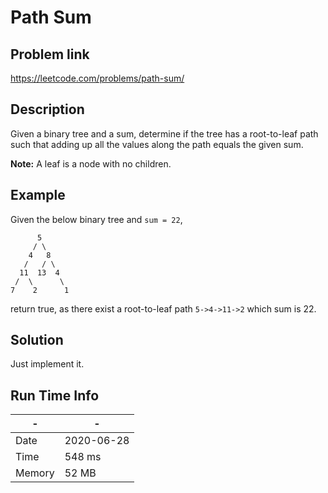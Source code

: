 # Path Sum

## Problem link
https://leetcode.com/problems/path-sum/

## Description

Given a binary tree and a sum, determine if the tree has a root-to-leaf 
path such that adding up all the values along the path equals the given sum.

**Note:** A leaf is a node with no children.

## Example

Given the below binary tree and `sum = 22`,

```
      5
     / \
    4   8
   /   / \
  11  13  4
 /  \      \
7    2      1
```

return true, as there exist a root-to-leaf path `5->4->11->2` which sum is 22.

## Solution
Just implement it.

## Run Time Info

\- | \-
------------ | -------------
Date | 2020-06-28
Time | 548 ms
Memory | 52 MB
